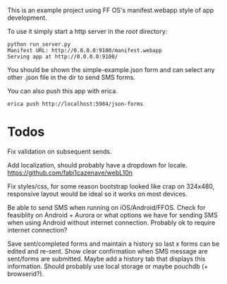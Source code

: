 This is an example project using FF OS's manifest.webapp style of app development.

To use it simply start a http server in the _root_ directory:

    python run_server.py 
    Manifest URL: http://0.0.0.0:9100/manifest.webapp
    Serving app at http://0.0.0.0:9100/

You should be shown the simple-example.json form and can select any other .json
file in the dir to send SMS forms.

You can also push this app with erica.

    erica push http://localhost:5984/json-forms

Todos
=====

Fix validation on subsequent sends.

Add localization, should probably have a dropdown for locale.
https://github.com/fabi1cazenave/webL10n

Fix styles/css, for some reason bootstrap looked like crap on 324x480,
responsive layout would be ideal so it works on most devices.

Be able to send SMS when running on iOS/Android/FFOS.  Check for feasiblity on
Android + Aurora or what options we have for sending SMS when using Android
without internet connection.  Probably ok to require internet connection?

Save sent/completed forms and maintain a history so last x forms can be edited
and re-sent.  Show clear confirmation when SMS message are sent/forms are
submitted. Maybe add a history tab that displays this information.  Should
probably use local storage or maybe pouchdb (+ browserid?).

